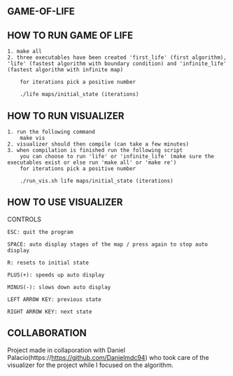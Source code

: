 ## GAME-OF-LIFE

## HOW TO RUN GAME OF LIFE

	1. make all
	2. three executables have been created 'first_life' (first algorithm), 'life' (fastest algorithm with boundary condition) and 'infinite_life' (fastest algorithm with infinite map)
		
		for iterations pick a positive number

		./life maps/initial_state (iterations)


## HOW TO RUN VISUALIZER

	1. run the following command
		make vis
	2. visualizer should then compile (can take a few minutes)
	3. when compilation is finished run the following script
		you can choose to run 'life' or 'infinite_life' (make sure the executables exist or else run 'make all' or 'make re')
		for iterations pick a positive number

		./run_vis.sh life maps/initial_state (iterations)

## HOW TO USE VISUALIZER

CONTROLS

	ESC: quit the program

	SPACE: auto display stages of the map / press again to stop auto display

	R: resets to initial state

	PLUS(+): speeds up auto display

	MINUS(-): slows down auto display

	LEFT ARROW KEY: previous state

	RIGHT ARROW KEY: next state

## COLLABORATION

Project made in collaporation with Daniel Palacio(https://https://github.com/Danielmdc94) who took care of the visualizer for the project while I focused on the algorithm.
